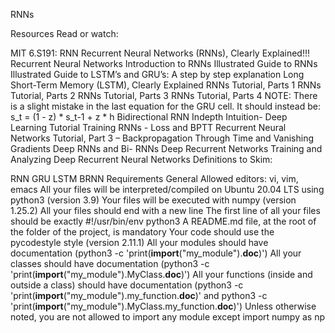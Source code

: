 RNNs

Resources
Read or watch:

MIT 6.S191: RNN
Recurrent Neural Networks (RNNs), Clearly Explained!!!
Recurrent Neural Networks
Introduction to RNNs
Illustrated Guide to RNNs
Illustrated Guide to LSTM’s and GRU’s: A step by step explanation
Long Short-Term Memory (LSTM), Clearly Explained
RNNs Tutorial, Parts 1
RNNs Tutorial, Parts 2
RNNs Tutorial, Parts 3
RNNs Tutorial, Parts 4
NOTE: There is a slight mistake in the last equation for the GRU cell. It should instead be: s_t = (1 - z) * s_t-1 + z * h
Bidirectional RNN Indepth Intuition- Deep Learning Tutorial
Training RNNs - Loss and BPTT
Recurrent Neural Networks Tutorial, Part 3 – Backpropagation Through Time and Vanishing Gradients
Deep RNNs and Bi- RNNs
Deep Recurrent Networks
Training and Analyzing Deep Recurrent Neural Networks
Definitions to Skim:

RNN
GRU
LSTM
BRNN
Requirements
General
Allowed editors: vi, vim, emacs
All your files will be interpreted/compiled on Ubuntu 20.04 LTS using python3 (version 3.9)
Your files will be executed with numpy (version 1.25.2)
All your files should end with a new line
The first line of all your files should be exactly #!/usr/bin/env python3
A README.md file, at the root of the folder of the project, is mandatory
Your code should use the pycodestyle style (version 2.11.1)
All your modules should have documentation (python3 -c 'print(__import__("my_module").__doc__)')
All your classes should have documentation (python3 -c 'print(__import__("my_module").MyClass.__doc__)')
All your functions (inside and outside a class) should have documentation (python3 -c 'print(__import__("my_module").my_function.__doc__)' and python3 -c 'print(__import__("my_module").MyClass.my_function.__doc__)')
Unless otherwise noted, you are not allowed to import any module except import numpy as np